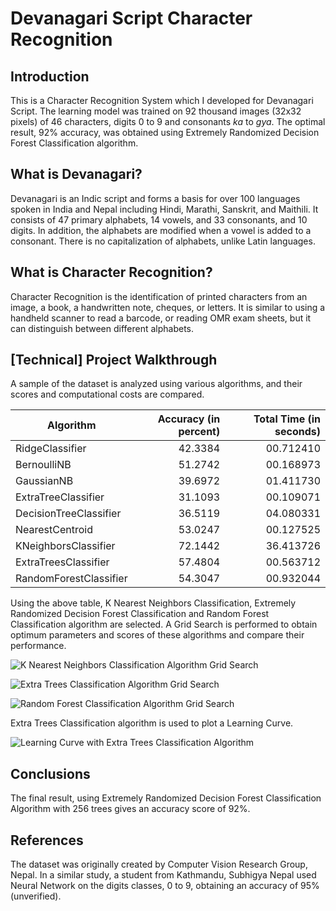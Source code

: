 # Devanagari Script Character Recognition 

## Introduction

This is a Character Recognition System which I developed for Devanagari Script. The learning model was trained on 92 thousand images (32x32 pixels) of 46 characters, digits 0 to 9 and consonants *ka* to *gya*. The optimal result, 92% accuracy, was obtained using Extremely Randomized Decision Forest Classification algorithm.

## What is Devanagari?

Devanagari is an Indic script and forms a basis for over 100 languages spoken in India and Nepal including Hindi, Marathi, Sanskrit, and Maithili. It consists of 47 primary alphabets, 14 vowels, and 33 consonants, and 10 digits. In addition, the alphabets are modified when a vowel is added to a consonant. There is no capitalization of alphabets, unlike Latin languages.

## What is Character Recognition?

Character Recognition is the identification of printed characters from an image, a book, a handwritten note, cheques, or letters. It is similar to using a handheld scanner to read a barcode, or reading OMR exam sheets, but it can distinguish between different alphabets.

## [Technical] Project Walkthrough

A sample of the dataset is analyzed using various algorithms, and their scores and computational costs are compared.

| Algorithm              | Accuracy (in percent) | Total Time (in seconds) |
| -----------------------| ---------------------:| -----------------------:|
| RidgeClassifier        | 42.3384               | 00.712410               |
| BernoulliNB            | 51.2742               | 00.168973               |
| GaussianNB             | 39.6972               | 01.411730               |
| ExtraTreeClassifier    | 31.1093               | 00.109071               |
| DecisionTreeClassifier | 36.5119               | 04.080331               |
| NearestCentroid        | 53.0247               | 00.127525               |
| KNeighborsClassifier   | 72.1442               | 36.413726               |
| ExtraTreesClassifier   | 57.4804               | 00.563712               |
| RandomForestClassifier | 54.3047               | 00.932044               |

Using the above table, K Nearest Neighbors Classification, Extremely Randomized Decision Forest Classification and Random Forest Classification algorithm are selected. A Grid Search is performed to obtain optimum parameters and scores of these algorithms and compare their performance.

![K Nearest Neighbors Classification Algorithm Grid Search](plots/knn.png)

![Extra Trees Classification Algorithm Grid Search](plots/extra-trees.png)

![Random Forest Classification Algorithm Grid Search](plots/random-forests.png)

Extra Trees Classification algorithm is used to plot a Learning Curve.

![Learning Curve with Extra Trees Classification Algorithm](plots/learning-curve.png)

## Conclusions

The final result, using Extremely Randomized Decision Forest Classification Algorithm with 256 trees gives an accuracy score of 92%.


## References

The dataset was originally created by Computer Vision Research Group, Nepal. In a similar study, a student from Kathmandu, Subhigya Nepal used Neural Network on the digits classes, 0 to 9, obtaining an accuracy of 95% (unverified).


